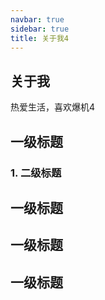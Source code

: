 ```yaml
---
navbar: true
sidebar: true
title: 关于我4
---
```

## 关于我
热爱生活，喜欢爆机4

## 一级标题

### 1. 二级标题
## 一级标题
## 一级标题
## 一级标题